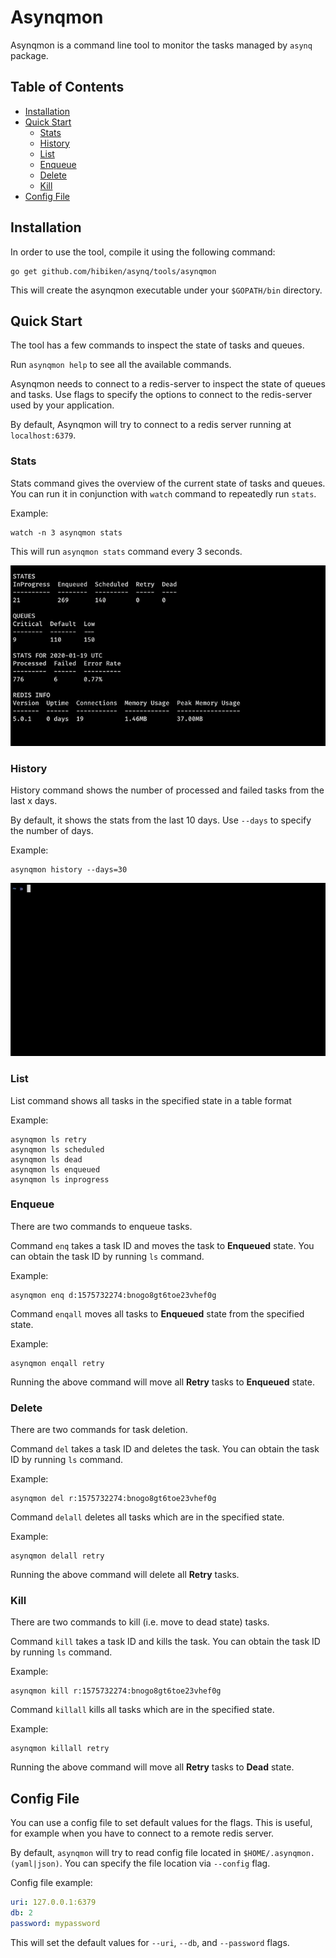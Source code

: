 # Asynqmon

Asynqmon is a command line tool to monitor the tasks managed by `asynq` package.

## Table of Contents

- [Installation](#installation)
- [Quick Start](#quick-start)
  - [Stats](#stats)
  - [History](#history)
  - [List](#list)
  - [Enqueue](#enqueue)
  - [Delete](#delete)
  - [Kill](#kill)
- [Config File](#config-file)

## Installation

In order to use the tool, compile it using the following command:

    go get github.com/hibiken/asynq/tools/asynqmon

This will create the asynqmon executable under your `$GOPATH/bin` directory.

## Quick Start

The tool has a few commands to inspect the state of tasks and queues.

Run `asynqmon help` to see all the available commands.

Asynqmon needs to connect to a redis-server to inspect the state of queues and tasks. Use flags to specify the options to connect to the redis-server used by your application.

By default, Asynqmon will try to connect to a redis server running at `localhost:6379`.

### Stats

Stats command gives the overview of the current state of tasks and queues. You can run it in conjunction with `watch` command to repeatedly run `stats`.

Example:

    watch -n 3 asynqmon stats

This will run `asynqmon stats` command every 3 seconds.

![Gif](/docs/assets/asynqmon_stats.gif)

### History

History command shows the number of processed and failed tasks from the last x days.

By default, it shows the stats from the last 10 days. Use `--days` to specify the number of days.

Example:

    asynqmon history --days=30

![Gif](/docs/assets/asynqmon_history.gif)

### List

List command shows all tasks in the specified state in a table format

Example:

    asynqmon ls retry
    asynqmon ls scheduled
    asynqmon ls dead
    asynqmon ls enqueued
    asynqmon ls inprogress

### Enqueue

There are two commands to enqueue tasks.

Command `enq` takes a task ID and moves the task to **Enqueued** state. You can obtain the task ID by running `ls` command.

Example:

    asynqmon enq d:1575732274:bnogo8gt6toe23vhef0g

Command `enqall` moves all tasks to **Enqueued** state from the specified state.

Example:

    asynqmon enqall retry

Running the above command will move all **Retry** tasks to **Enqueued** state.

### Delete

There are two commands for task deletion.

Command `del` takes a task ID and deletes the task. You can obtain the task ID by running `ls` command.

Example:

    asynqmon del r:1575732274:bnogo8gt6toe23vhef0g

Command `delall` deletes all tasks which are in the specified state.

Example:

    asynqmon delall retry

Running the above command will delete all **Retry** tasks.

### Kill

There are two commands to kill (i.e. move to dead state) tasks.

Command `kill` takes a task ID and kills the task. You can obtain the task ID by running `ls` command.

Example:

    asynqmon kill r:1575732274:bnogo8gt6toe23vhef0g

Command `killall` kills all tasks which are in the specified state.

Example:

    asynqmon killall retry

Running the above command will move all **Retry** tasks to **Dead** state.

## Config File

You can use a config file to set default values for the flags.
This is useful, for example when you have to connect to a remote redis server.

By default, `asynqmon` will try to read config file located in
`$HOME/.asynqmon.(yaml|json)`. You can specify the file location via `--config` flag.

Config file example:

```yaml
uri: 127.0.0.1:6379
db: 2
password: mypassword
```

This will set the default values for `--uri`, `--db`, and `--password` flags.
